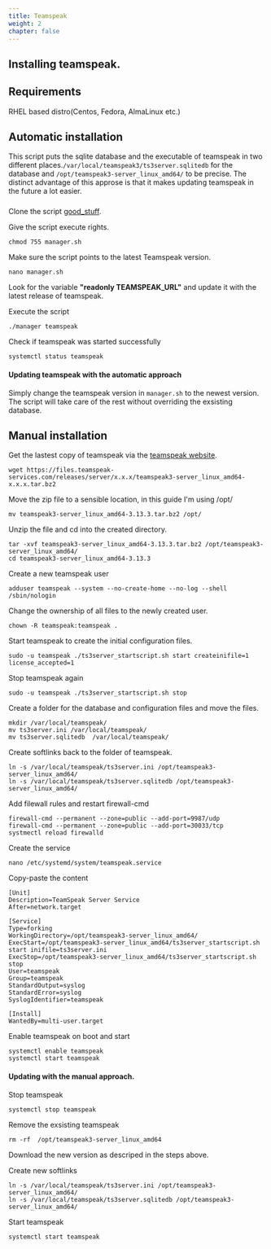 ```yaml
---
title: Teamspeak
weight: 2
chapter: false
---
```


## Installing teamspeak.

## Requirements

RHEL based distro(Centos, Fedora, AlmaLinux etc.)

## Automatic installation
This script puts the sqlite database and the executable of teamspeak in two different places.```/var/local/teamspeak3/ts3server.sqlitedb``` for the database and ```/opt/teamspeak3-server_linux_amd64/``` to be precise. The distinct advantage of this approse is that it makes updating teamspeak in the future a lot easier. 
###

Clone the script [good_stuff](https://github.com/gulsevenyagiz/good_stuff). 

Give the script execute rights.

```
chmod 755 manager.sh
```
Make sure the script points to the latest Teamspeak version.

```
nano manager.sh
```
Look for the variable **"readonly TEAMSPEAK_URL"** and update it with the latest release of teamspeak.

Execute the script 
```
./manager teamspeak
```
Check if teamspeak was started successfully
```
systemctl status teamspeak
```

#### Updating teamspeak with the automatic approach
Simply change the teamspeak version in ```manager.sh``` to the newest version. The script will take care of the rest without overriding the exsisting database.

## Manual  installation

Get the lastest copy of teamspeak via the [teamspeak website](https://www.teamspeak.com/en/downloads/#server).
```
wget https://files.teamspeak-services.com/releases/server/x.x.x/teamspeak3-server_linux_amd64-x.x.x.tar.bz2
```
Move the zip file to a sensible location, in this guide I'm using /opt/
```
mv teamspeak3-server_linux_amd64-3.13.3.tar.bz2 /opt/
```
Unzip the file and cd into the created directory.
```
tar -xvf teamspeak3-server_linux_amd64-3.13.3.tar.bz2 /opt/teamspeak3-server_linux_amd64/
cd teamspeak3-server_linux_amd64-3.13.3
```
Create a new teamspeak user
```
adduser teamspeak --system --no-create-home --no-log --shell /sbin/nologin
```
Change the ownership of all files to the newly created user.
```
chown -R teamspeak:teamspeak .
```
Start teamspeak to create the initial configuration files.
```
sudo -u teamspeak ./ts3server_startscript.sh start createinifile=1 license_accepted=1
```
Stop teamspeak again
```
sudo -u teamspeak ./ts3server_startscript.sh stop
```
Create a folder for the database and configuration files and move the files.
```
mkdir /var/local/teamspeak/
mv ts3server.ini /var/local/teamspeak/
mv ts3server.sqlitedb  /var/local/teamspeak/
```
Create softlinks back to the folder of teamspeak.
```
ln -s /var/local/teamspeak/ts3server.ini /opt/teamspeak3-server_linux_amd64/
ln -s /var/local/teamspeak/ts3server.sqlitedb /opt/teamspeak3-server_linux_amd64/
```

Add filewall rules and restart firewall-cmd
```
firewall-cmd --permanent --zone=public --add-port=9987/udp
firewall-cmd --permanent --zone=public --add-port=30033/tcp
systmectl reload firewalld
```

Create the service
``` 
nano /etc/systemd/system/teamspeak.service 
```
Copy-paste the content
```
[Unit]
Description=TeamSpeak Server Service
After=network.target

[Service]
Type=forking
WorkingDirectory=/opt/teamspeak3-server_linux_amd64/
ExecStart=/opt/teamspeak3-server_linux_amd64/ts3server_startscript.sh start inifile=ts3server.ini
ExecStop=/opt/teamspeak3-server_linux_amd64/ts3server_startscript.sh stop
User=teamspeak
Group=teamspeak
StandardOutput=syslog
StandardError=syslog
SyslogIdentifier=teamspeak

[Install]
WantedBy=multi-user.target
```
Enable teamspeak on boot and start
```
systemctl enable teamspeak
systemctl start teamspeak
```

#### Updating with the manual approach.
Stop teamspeak
```
systemctl stop teamspeak
```
Remove the exsisting teamspeak
```
rm -rf  /opt/teamspeak3-server_linux_amd64
```
Download the new version as descriped in the steps above.

Create new softlinks
```
ln -s /var/local/teamspeak/ts3server.ini /opt/teamspeak3-server_linux_amd64/
ln -s /var/local/teamspeak/ts3server.sqlitedb /opt/teamspeak3-server_linux_amd64/
```
Start teamspeak
```
systemctl start teamspeak
```

